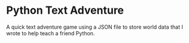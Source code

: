 # Python Text Adventure

A quick text adventure game using a JSON file to store world data that I wrote to help teach a friend Python.
